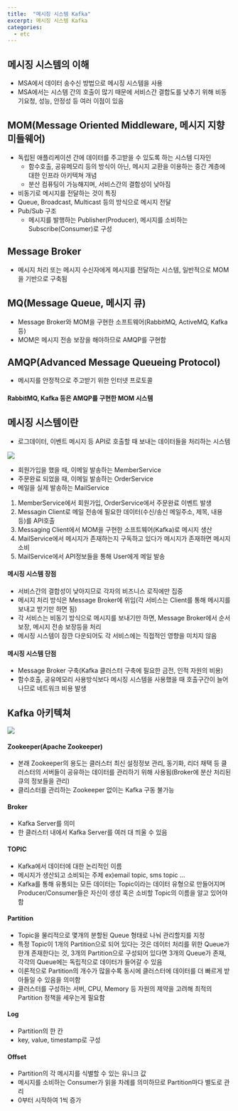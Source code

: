 ```yaml
---
title:  "메시징 시스템 Kafka"
excerpt: 메시징 시스템 Kafka
categories:
  - etc
---
```


## 메시징 시스템의 이해
- MSA에서 데이터 송수신 방법으로 메시징 시스템을 사용
- MSA에서는 시스템 간의 호출이 많기 때문에 서비스간 결합도를 낮추기 위해 비동기요청, 성능, 안정성 등 여러 이점이 있음

## MOM(Message Oriented Middleware, 메시지 지향 미들웨어)
- 독립된 애플리케이션 간에 데이터를 주고받을 수 있도록 하는 시스템 디자인
  - 함수호출, 공유메모리 등의 방식이 아닌, 메시지 교환을 이용하는 중간 계층에 대한 인프라 아키텍쳐 개념
  - 분산 컴퓨팅이 가능해지며, 서비스간의 결합성이 낮아짐
- 비동기로 메시지를 전달하는 것이 특징
- Queue, Broadcast, Multicast 등의 방식으로 메시지 전달
- Pub/Sub 구조
  - 메시지를 발행하는 Publisher(Producer), 메시지를 소비하는 Subscribe(Consumer)로 구성

## Message Broker
- 메시지 처리 또는 메시지 수신자에게 메시지를 전달하는 시스템, 일반적으로 MOM을 기반으로 구축됨

## MQ(Message Queue, 메시지 큐)
- Message Broker와 MOM을 구현한 소프트웨어(RabbitMQ, ActiveMQ, Kafka 등)
- MOM은 메시지 전송 보장을 해야하므로 AMQP를 구현함

## AMQP(Advanced Message Queueing Protocol)
- 메시지를 안정적으로 주고받기 위한 인터넷 프로토콜

#### RabbitMQ, Kafka 등은 AMQP를 구현한 MOM 시스템

## 메시징 시스템이란
- 로그데이터, 이벤트 메시지 등 API로 호출할 때 보내는 데이터들을 처리하는 시스템

<img src="https://cys779988.github.io/assets/img/kafka(1).PNG">

- 회원가입을 했을 때, 이메일 발송하는 MemberService
- 주문완료 되었을 때, 이메일 발송하는 OrderService
- 메일을 실제 발송하는 MailService

  
1. MemberService에서 회원가입, OrderService에서 주문완료 이벤트 발생
2. Messagin Client로 메일 전송에 필요한 데이터(수신/송신 메일주소, 제목, 내용 등)를 API호출
3. Messaging Client에서 MOM을 구현한 소프트웨어(Kafka)로 메시지 생산
4. MailService에서 메시지가 존재하는지 구독하고 있다가 메시지가 존재하면 메시지 소비
5. MailService에서 API정보들을 통해 User에게 메일 발송


#### 메시징 시스템 장점
- 서비스간의 결합성이 낮아지므로 각자의 비즈니스 로직에만 집중
- 메시지 처리 방식은 Message Broker에 위임(각 서비스는 Client를 통해 메시지를 보내고 받기만 하면 됨)
- 각 서비스는 비동기 방식으로 메시지를 보내기만 하면, Message Broker에서 순서보장, 메시지 전송 보장등을 처리
- 메시징 시스템이 잠깐 다운되어도 각 서비스에는 직접적인 영향을 미치지 않음

#### 메시징 시스템 단점
- Message Broker 구축(Kafka 클러스터 구축에 필요한 금전, 인적 자원의 비용)
- 함수호출, 공유메모리 사용방식보다 메시징 시스템을 사용했을 때 호출구간이 늘어나므로 네트워크 비용 발생


## Kafka 아키텍쳐

<img src="https://cys779988.github.io/assets/img/kafka(3).PNG">

#### Zookeeper(Apache Zookeeper)
- 본래 Zookeeper의 용도는 클러스터 최신 설정정보 관리, 동기화, 리더 채택 등 클러스터의 서버들이 공유하는 데이터를 관리하기 위해 사용됨(Broker에 분산 처리된 큐의 정보들을 관리)
- 클리스터를 관리하는 Zookeeper 없이는 Kafka 구동 불가능

#### Broker
- Kafka Server를 의미
- 한 클러스터 내에서 Kafka Server를 여러 대 띄울 수 있음


#### TOPIC
- Kafka에서 데이터에 대한 논리적인 이름
- 메시지가 생산되고 소비되는 주제 ex)email topic, sms topic ...
- Kafka를 통해 유통되는 모든 데이터는 Topic이라는 데이터 유형으로 만들어지며 Producer/Consumer들은 자신이 생성 혹은 소비할 Topic의 이름을 알고 있어야함

#### Partition
- Topic을 물리적으로 몇개의 분할된 Queue 형태로 나눠 관리할지를 지정
- 특정 Topic이 1개의 Partition으로 되어 있다는 것은 데이터 처리를 위한 Queue가 한개 존재한다는 것, 3개의 Partition으로 구성되어 있다면 3개의 Queue가 존재, 각각의 Queue에는 독립적으로 데이터가 들어갈 수 있음
- 이론적으로 Partition의 개수가 많을수록 동시에 클러스터에 데이터를 더 빠르게 받아들일 수 있음을 의미함
- 클러스터를 구성하는 서버, CPU, Memory 등 자원의 제약을 고려해 최적의 Partition 정책을 세우는게 필요함

#### Log
- Partition의 한 칸
- key, value, timestamp로 구성

#### Offset
- Partition의 각 메시지를 식별할 수 있는 유니크 값
- 메시지를 소비하는 Consumer가 읽을 차례를 의미하므로 Partition마다 별도로 관리
- 0부터 시작하여 1씩 증가
